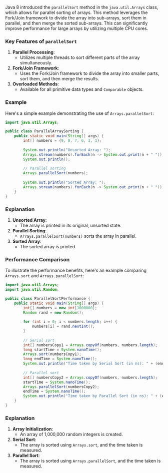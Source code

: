 Java 8 introduced the `parallelSort` method in the `java.util.Arrays` class, which allows for parallel sorting of arrays. This method leverages the Fork/Join framework to divide the array into sub-arrays, sort them in parallel, and then merge the sorted sub-arrays. This can significantly improve performance for large arrays by utilizing multiple CPU cores.

### Key Features of `parallelSort`
1. **Parallel Processing**:
   - Utilizes multiple threads to sort different parts of the array simultaneously.
2. **Fork/Join Framework**:
   - Uses the Fork/Join framework to divide the array into smaller parts, sort them, and then merge the results.
3. **Overloaded Methods**:
   - Available for all primitive data types and `Comparable` objects.

### Example

Here's a simple example demonstrating the use of `Arrays.parallelSort`:

```java
import java.util.Arrays;

public class ParallelArraySorting {
    public static void main(String[] args) {
        int[] numbers = {9, 8, 7, 6, 3, 1};
        
        System.out.println("Unsorted Array: ");
        Arrays.stream(numbers).forEach(n -> System.out.print(n + " "));
        System.out.println();
        
        // Parallel sorting
        Arrays.parallelSort(numbers);
        
        System.out.println("Sorted Array: ");
        Arrays.stream(numbers).forEach(n -> System.out.print(n + " "));
    }
}
```

### Explanation
1. **Unsorted Array**:
   - The array is printed in its original, unsorted state.
2. **Parallel Sorting**:
   - `Arrays.parallelSort(numbers)` sorts the array in parallel.
3. **Sorted Array**:
   - The sorted array is printed.

### Performance Comparison

To illustrate the performance benefits, here's an example comparing `Arrays.sort` and `Arrays.parallelSort`:

```java
import java.util.Arrays;
import java.util.Random;

public class ParallelSortPerformance {
    public static void main(String[] args) {
        int[] numbers = new int[1000000];
        Random rand = new Random();
        
        for (int i = 0; i < numbers.length; i++) {
            numbers[i] = rand.nextInt();
        }
        
        // Serial sort
        int[] numbersCopy1 = Arrays.copyOf(numbers, numbers.length);
        long startTime = System.nanoTime();
        Arrays.sort(numbersCopy1);
        long endTime = System.nanoTime();
        System.out.println("Time taken by Serial Sort (in ns): " + (endTime - startTime));
        
        // Parallel sort
        int[] numbersCopy2 = Arrays.copyOf(numbers, numbers.length);
        startTime = System.nanoTime();
        Arrays.parallelSort(numbersCopy2);
        endTime = System.nanoTime();
        System.out.println("Time taken by Parallel Sort (in ns): " + (endTime - startTime));
    }
}
```

### Explanation
1. **Array Initialization**:
   - An array of 1,000,000 random integers is created.
2. **Serial Sort**:
   - The array is sorted using `Arrays.sort`, and the time taken is measured.
3. **Parallel Sort**:
   - The array is sorted using `Arrays.parallelSort`, and the time taken is measured.
